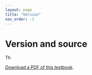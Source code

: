 ```yaml
---
layout: page
title: "Version"
nav_order: -1
---
```



# Version and source

Th


[Download a PDF of this textbook](https://github.com/hellenike/textbook/raw/main/pdf/hellenike.pdf).
